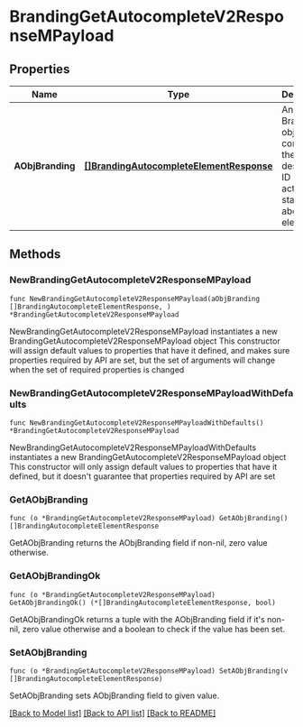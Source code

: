 # BrandingGetAutocompleteV2ResponseMPayload

## Properties

Name | Type | Description | Notes
------------ | ------------- | ------------- | -------------
**AObjBranding** | [**[]BrandingAutocompleteElementResponse**](BrandingAutocompleteElementResponse.md) | An array of Branding object containing the description, ID and active status about the element. | 

## Methods

### NewBrandingGetAutocompleteV2ResponseMPayload

`func NewBrandingGetAutocompleteV2ResponseMPayload(aObjBranding []BrandingAutocompleteElementResponse, ) *BrandingGetAutocompleteV2ResponseMPayload`

NewBrandingGetAutocompleteV2ResponseMPayload instantiates a new BrandingGetAutocompleteV2ResponseMPayload object
This constructor will assign default values to properties that have it defined,
and makes sure properties required by API are set, but the set of arguments
will change when the set of required properties is changed

### NewBrandingGetAutocompleteV2ResponseMPayloadWithDefaults

`func NewBrandingGetAutocompleteV2ResponseMPayloadWithDefaults() *BrandingGetAutocompleteV2ResponseMPayload`

NewBrandingGetAutocompleteV2ResponseMPayloadWithDefaults instantiates a new BrandingGetAutocompleteV2ResponseMPayload object
This constructor will only assign default values to properties that have it defined,
but it doesn't guarantee that properties required by API are set

### GetAObjBranding

`func (o *BrandingGetAutocompleteV2ResponseMPayload) GetAObjBranding() []BrandingAutocompleteElementResponse`

GetAObjBranding returns the AObjBranding field if non-nil, zero value otherwise.

### GetAObjBrandingOk

`func (o *BrandingGetAutocompleteV2ResponseMPayload) GetAObjBrandingOk() (*[]BrandingAutocompleteElementResponse, bool)`

GetAObjBrandingOk returns a tuple with the AObjBranding field if it's non-nil, zero value otherwise
and a boolean to check if the value has been set.

### SetAObjBranding

`func (o *BrandingGetAutocompleteV2ResponseMPayload) SetAObjBranding(v []BrandingAutocompleteElementResponse)`

SetAObjBranding sets AObjBranding field to given value.



[[Back to Model list]](../README.md#documentation-for-models) [[Back to API list]](../README.md#documentation-for-api-endpoints) [[Back to README]](../README.md)


